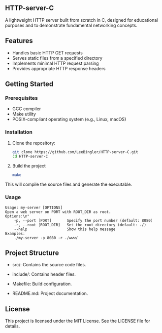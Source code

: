 ## HTTP-server-C

A lightweight HTTP server built from scratch in C, designed for educational purposes and to demonstrate fundamental networking concepts.

## Features

- Handles basic HTTP GET requests
- Serves static files from a specified directory
- Implements minimal HTTP request parsing
- Provides appropriate HTTP response headers

## Getting Started

### Prerequisites

- GCC compiler
- Make utility
- POSIX-compliant operating system (e.g., Linux, macOS)

### Installation

1. Clone the repository:

   ```bash
   git clone https://github.com/LeeBingler/HTTP-server-C.git
   cd HTTP-server-C
   ```

2. Build the project

    ```bash
    make
    ```

This will compile the source files and generate the executable.

### Usage

    Usage: my-server [OPTIONS]
    Open a web server on PORT with ROOT_DIR as root.
    Options:\n"
        -p, --port [PORT]       Specify the port number (default: 8080)
        -r, --root [ROOT_DIR]   Set the root directory (default: ./)
        --help                  Show this help message
    Examples:
        ./my-server -p 8080 -r ./www/

## Project Structure

- src/: Contains the source code files.

- include/: Contains header files.

- Makefile: Build configuration.

- README.md: Project documentation.​

## License

This project is licensed under the MIT License. See the LICENSE file for details.